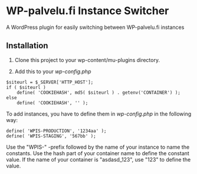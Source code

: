 # WP-palvelu.fi Instance Switcher

A WordPress plugin for easily switching between WP-palvelu.fi instances

## Installation

1. Clone this project to your wp-content/mu-plugins directory.

2. Add this to your *wp-config.php*

```
$siteurl = $_SERVER['HTTP_HOST'];
if ( $siteurl )
    define( 'COOKIEHASH', md5( $siteurl ) . getenv('CONTAINER') );
else
    define( 'COOKIEHASH', '' );
```

To add instances, you have to define them in *wp-config.php* in the following way:
```
define( 'WPIS-PRODUCTION', '1234aa' );
define( 'WPIS-STAGING', '567bb' );
```

Use the "WPIS-" -prefix followed by the name of your instance to name the constants.
Use the hash part of your container name to define the constant value. If the name of
your container is "asdasd_123", use "123" to define the value.

